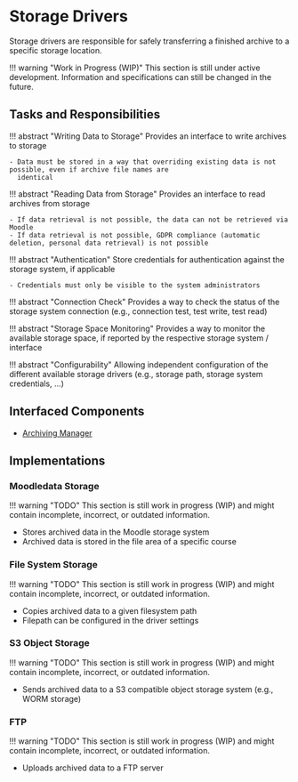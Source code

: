# Storage Drivers

Storage drivers are responsible for safely transferring a finished archive to a specific storage location.

!!! warning "Work in Progress (WIP)"
    This section is still under active development. Information and specifications can still be changed in the future.


## Tasks and Responsibilities

!!! abstract "Writing Data to Storage"
    Provides an interface to write archives to storage

    - Data must be stored in a way that overriding existing data is not possible, even if archive file names are
      identical

!!! abstract "Reading Data from Storage"
    Provides an interface to read archives from storage
    
    - If data retrieval is not possible, the data can not be retrieved via Moodle
    - If data retrieval is not possible, GDPR compliance (automatic deletion, personal data retrieval) is not possible

!!! abstract "Authentication"
    Store credentials for authentication against the storage system, if applicable

    - Credentials must only be visible to the system administrators

!!! abstract "Connection Check"
    Provides a way to check the status of the storage system connection (e.g., connection test, test write, test read)

!!! abstract "Storage Space Monitoring"
    Provides a way to monitor the available storage space, if reported by the respective storage system / interface

!!! abstract "Configurability"
    Allowing independent configuration of the different available storage drivers (e.g., storage path, storage system
    credentials, ...)


## Interfaced Components

- [Archiving Manager](archiving-manager.md)


## Implementations

### Moodledata Storage

!!! warning "TODO"
    This section is still work in progress (WIP) and might contain incomplete, incorrect, or outdated information.

- Stores archived data in the Moodle storage system
- Archived data is stored in the file area of a specific course


### File System Storage

!!! warning "TODO"
    This section is still work in progress (WIP) and might contain incomplete, incorrect, or outdated information.

- Copies archived data to a given filesystem path
- Filepath can be configured in the driver settings


### S3 Object Storage

!!! warning "TODO"
    This section is still work in progress (WIP) and might contain incomplete, incorrect, or outdated information.

- Sends archived data to a S3 compatible object storage system (e.g., WORM storage)


### FTP

!!! warning "TODO"
    This section is still work in progress (WIP) and might contain incomplete, incorrect, or outdated information.

- Uploads archived data to a FTP server
